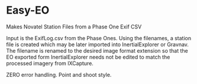 # Easy-EO
Makes Novatel Station Files from a Phase One Exif CSV

Input is the ExifLog.csv from the Phase Ones. Using the filenames, a station file is created which may be later imported into InertialExplorer or Gravnav. 
The filename is renamed to the desired image format extension so that the EO exported form InertialExplorer needs not be edited to match the processed imagery from IXCapture. 


ZERO error handling. Point and shoot style.

